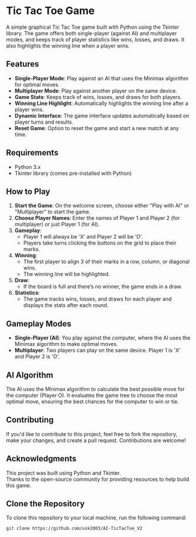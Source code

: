 # Tic Tac Toe Game

A simple graphical Tic Tac Toe game built with Python using the Tkinter library. The game offers both single-player (against AI) and multiplayer modes, and keeps track of player statistics like wins, losses, and draws. It also highlights the winning line when a player wins.

## Features

- **Single-Player Mode**: Play against an AI that uses the Minimax algorithm for optimal moves.
- **Multiplayer Mode**: Play against another player on the same device.
- **Game Stats**: Keeps track of wins, losses, and draws for both players.
- **Winning Line Highlight**: Automatically highlights the winning line after a player wins.
- **Dynamic Interface**: The game interface updates automatically based on player turns and results.
- **Reset Game**: Option to reset the game and start a new match at any time.

## Requirements

- Python 3.x
- Tkinter library (comes pre-installed with Python)

## How to Play

1. **Start the Game**: On the welcome screen, choose either "Play with AI" or "Multiplayer" to start the game.
2. **Choose Player Names**: Enter the names of Player 1 and Player 2 (for multiplayer) or just Player 1 (for AI).
3. **Gameplay**: 
   - Player 1 will always be 'X' and Player 2 will be 'O'.
   - Players take turns clicking the buttons on the grid to place their marks.
4. **Winning**:
   - The first player to align 3 of their marks in a row, column, or diagonal wins.
   - The winning line will be highlighted.
5. **Draw**:
   - If the board is full and there’s no winner, the game ends in a draw.
6. **Statistics**: 
   - The game tracks wins, losses, and draws for each player and displays the stats after each round.

## Gameplay Modes

- **Single-Player (AI)**: You play against the computer, where the AI uses the Minimax algorithm to make optimal moves.
- **Multiplayer**: Two players can play on the same device. Player 1 is 'X' and Player 2 is 'O'.

## AI Algorithm

The AI uses the Minimax algorithm to calculate the best possible move for the computer (Player O). It evaluates the game tree to choose the most optimal move, ensuring the best chances for the computer to win or tie.

## Contributing

If you'd like to contribute to this project, feel free to fork the repository, make your changes, and create a pull request. Contributions are welcome!

## Acknowledgments

This project was built using Python and Tkinter.  
Thanks to the open-source community for providing resources to help build this game.

## Clone the Repository

To clone this repository to your local machine, run the following command:

```bash
git clone https://github.com/usk2003/AI-TicTacToe_V2

